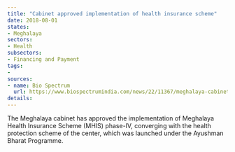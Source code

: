 ```yaml
---
title: "Cabinet approved implementation of health insurance scheme"
date: 2018-08-01
states:
- Meghalaya
sectors:
- Health
subsectors:
- Financing and Payment
tags:
- 
sources:
- name: Bio Spectrum
  url: https://www.biospectrumindia.com/news/22/11367/meghalaya-cabinet-approves-health-plan.html
details:
---
```


The Meghalaya cabinet has approved the implementation of Meghalaya Health Insurance Scheme (MHIS) phase-IV, converging with the health protection scheme of the center, which was launched under the Ayushman Bharat Programme.
